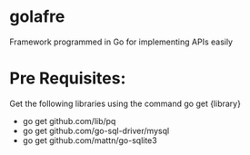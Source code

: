 # golafre
Framework programmed in Go for implementing APIs easily

# Pre Requisites:  
Get the following libraries using the command go get {library}
- go get github.com/lib/pq
- go get github.com/go-sql-driver/mysql
- go get github.com/mattn/go-sqlite3
